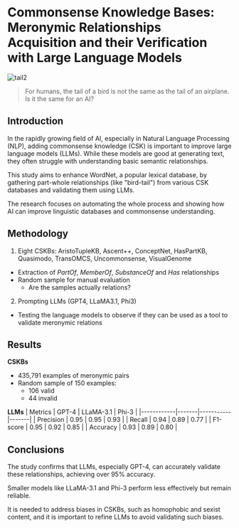 # Commonsense Knowledge Bases: Meronymic Relationships Acquisition and their Verification with Large Language Models
![tail2](https://github.com/user-attachments/assets/225614dc-c890-476b-b932-7896e00dc809)

> For humans, the tail of a bird is not the same as the tail of an airplane. Is it the same for an AI?

## Introduction
In the rapidly growing field of AI, especially in Natural Language Processing (NLP), adding commonsense knowledge (CSK) is important to improve large language models (LLMs). While these models are good at generating text, they often struggle with understanding basic semantic relationships. 

This study aims to enhance WordNet, a popular lexical database, by gathering part-whole relationships (like "bird-tail") from various CSK databases and validating them using LLMs. 

The research focuses on automating the whole process and showing how AI can improve linguistic databases and commonsense understanding.

## Methodology
1. Eight CSKBs: AristoTupleKB, Ascent++, ConceptNet, HasPartKB, Quasimodo, TransOMCS, Uncommonsense, VisualGenome
  - Extraction of *PartOf*, *MemberOf*, *SubstanceOf* and *Has* relationships
  - Random sample for manual evaluation
      - Are the samples actually relations?
2. Prompting LLMs (GPT4, LLaMA3.1, Phi3)
  - Testing the language models to observe if they can be used as a tool to validate meronymic relations

## Results
**CSKBs**

- 435,791 examples of meronymic pairs
- Random sample of 150 examples: 
    - 106 valid
    - 44 invalid

**LLMs**
| Metrics    | GPT-4 | LLaMA-3.1 | Phi-3 |
|------------|-------|-----------|-------|
| Precision  | 0.95  | 0.95      | 0.93  |
| Recall     | 0.94  | 0.89      | 0.77  |
| F1-score   | 0.95  | 0.92      | 0.85  |
| Accuracy   | 0.93  | 0.89      | 0.80  |

## Conclusions
The study confirms that LLMs, especially GPT-4, can accurately validate these relationships, achieving over 95% accuracy. 

Smaller models like LLaMA-3.1 and Phi-3 perform less effectively but remain reliable. 

It is needed to address biases in CSKBs, such as homophobic and sexist content, and it is important to refine LLMs to avoid validating such biases.

